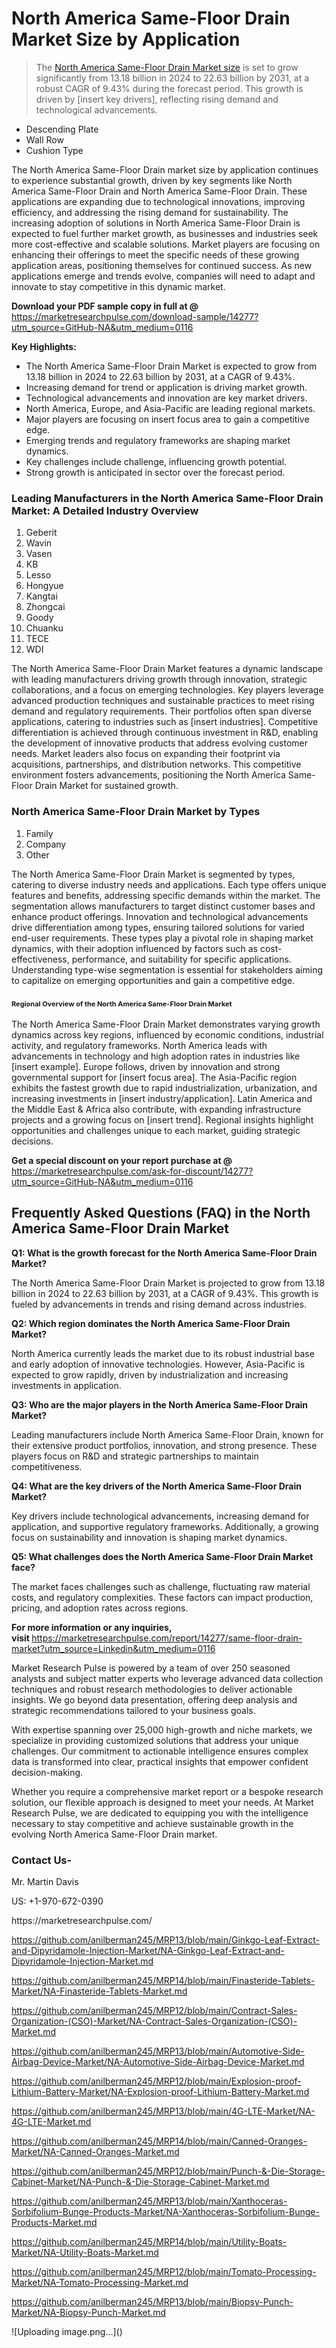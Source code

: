 <h1>North America Same-Floor Drain Market&nbsp;Size by Application</h1><blockquote><p>The <a href="https://marketresearchpulse.com/download-sample/14277?utm_source=GitHub-NA&amp;utm_medium=0116">North America Same-Floor Drain Market size</a> is set to grow significantly from 13.18 billion in 2024 to 22.63 billion by 2031, at a robust CAGR of 9.43% during the forecast period. This growth is driven by [insert key drivers], reflecting rising demand and technological advancements.</p></blockquote><ul><li>Descending Plate<li> Wall Row<li> Cushion Type</li></ul><p>The North America Same-Floor Drain market size by application continues to experience substantial growth, driven by key segments like North America Same-Floor Drain and North America Same-Floor Drain. These applications are expanding due to technological innovations, improving efficiency, and addressing the rising demand for sustainability. The increasing adoption of solutions in North America Same-Floor Drain is expected to fuel further market growth, as businesses and industries seek more cost-effective and scalable solutions. Market players are focusing on enhancing their offerings to meet the specific needs of these growing application areas, positioning themselves for continued success. As new applications emerge and trends evolve, companies will need to adapt and innovate to stay competitive in this dynamic market.</p><p><strong>Download your PDF sample copy in full at @ </strong><a href="https://marketresearchpulse.com/download-sample/14277?utm_source=GitHub-NA&amp;utm_medium=0116">https://marketresearchpulse.com/download-sample/14277?utm_source=GitHub-NA&amp;utm_medium=0116</a></p><p><strong>Key Highlights: </strong></p><ul><li>The North America Same-Floor Drain Market is expected to grow from 13.18 billion in 2024 to 22.63 billion by 2031, at a CAGR of 9.43%.</li><li>Increasing demand for trend or application is driving market growth.</li><li>Technological advancements and innovation are key market drivers.</li><li>North America, Europe, and Asia-Pacific are leading regional markets.</li><li>Major players are focusing on insert focus area to gain a competitive edge.</li><li>Emerging trends and regulatory frameworks are shaping market dynamics.</li><li>Key challenges include challenge, influencing growth potential.</li><li>Strong growth is anticipated in sector over the forecast period.</li></ul><h3>Leading Manufacturers in the North America Same-Floor Drain Market: A Detailed Industry Overview</h3><ol><li>Geberit</li><li>Wavin</li><li>Vasen</li><li>KB</li><li>Lesso</li><li>Hongyue</li><li>Kangtai</li><li>Zhongcai</li><li>Goody</li><li>Chuanku</li><li>TECE</li><li>WDI</li></ol><div class="flex max-w-full flex-col flex-grow"><div class="min-h-8 text-message flex w-full flex-col items-end gap-2 whitespace-normal break-words [.text-message+&amp;]:mt-5" dir="auto" data-message-author-role="assistant" data-message-id="fd8432e4-4910-450d-b182-61b7bfb0a01f" data-message-model-slug="gpt-4o"><div class="flex w-full flex-col gap-1 empty:hidden first:pt-[3px]"><div class="markdown prose w-full break-words dark:prose-invert light"><p>The North America Same-Floor Drain Market features a dynamic landscape with leading manufacturers driving growth through innovation, strategic collaborations, and a focus on emerging technologies. Key players leverage advanced production techniques and sustainable practices to meet rising demand and regulatory requirements. Their portfolios often span diverse applications, catering to industries such as [insert industries]. Competitive differentiation is achieved through continuous investment in R&amp;D, enabling the development of innovative products that address evolving customer needs. Market leaders also focus on expanding their footprint via acquisitions, partnerships, and distribution networks. This competitive environment fosters advancements, positioning the North America Same-Floor Drain Market for sustained growth.</p></div></div></div></div><h3>North America Same-Floor Drain Market by Types</h3><ol><li>Family<li> Company<li> Other</li></ol><div class="flex max-w-full flex-col flex-grow"><div class="min-h-8 text-message flex w-full flex-col items-end gap-2 whitespace-normal break-words [.text-message+&amp;]:mt-5" dir="auto" data-message-author-role="assistant" data-message-id="084470be-0bb7-4664-bddf-5156b4f41249" data-message-model-slug="gpt-4o-mini"><div class="flex w-full flex-col gap-1 empty:hidden first:pt-[3px]"><div class="markdown prose w-full break-words dark:prose-invert light"><p>The North America Same-Floor Drain Market is segmented by types, catering to diverse industry needs and applications. Each type offers unique features and benefits, addressing specific demands within the market. The segmentation allows manufacturers to target distinct customer bases and enhance product offerings. Innovation and technological advancements drive differentiation among types, ensuring tailored solutions for varied end-user requirements. These types play a pivotal role in shaping market dynamics, with their adoption influenced by factors such as cost-effectiveness, performance, and suitability for specific applications. Understanding type-wise segmentation is essential for stakeholders aiming to capitalize on emerging opportunities and gain a competitive edge.</p></div></div></div></div><h3><span style="font-size: 11px;">Regional Overview of the North America Same-Floor Drain Market</span></h3><div class="flex max-w-full flex-col flex-grow"><div class="min-h-8 text-message flex w-full flex-col items-end gap-2 whitespace-normal break-words [.text-message+&amp;]:mt-5" dir="auto" data-message-author-role="assistant" data-message-id="e9038762-ce64-4e30-91c9-9bd413514231" data-message-model-slug="gpt-4o-mini"><div class="flex w-full flex-col gap-1 empty:hidden first:pt-[3px]"><div class="markdown prose w-full break-words dark:prose-invert light"><p>The North America Same-Floor Drain Market demonstrates varying growth dynamics across key regions, influenced by economic conditions, industrial activity, and regulatory frameworks. North America leads with advancements in technology and high adoption rates in industries like [insert example]. Europe follows, driven by innovation and strong governmental support for [insert focus area]. The Asia-Pacific region exhibits the fastest growth due to rapid industrialization, urbanization, and increasing investments in [insert industry/application]. Latin America and the Middle East &amp; Africa also contribute, with expanding infrastructure projects and a growing focus on [insert trend]. Regional insights highlight opportunities and challenges unique to each market, guiding strategic decisions.</p></div></div></div></div><p><strong>Get a special discount on your report purchase at @ </strong><a href="https://marketresearchpulse.com/ask-for-discount/14277?utm_source=GitHub-NA&amp;utm_medium=0116">https://marketresearchpulse.com/ask-for-discount/14277?utm_source=GitHub-NA&amp;utm_medium=0116</a></p><h2>Frequently Asked Questions (FAQ) in the North America Same-Floor Drain Market</h2><p><strong>Q1: What is the growth forecast for the North America Same-Floor Drain Market?</strong></p><p>The North America Same-Floor Drain Market is projected to grow from 13.18 billion in 2024 to 22.63 billion by 2031, at a CAGR of 9.43%. This growth is fueled by advancements in trends and rising demand across industries.</p><p><strong>Q2: Which region dominates the North America Same-Floor Drain Market?</strong></p><p>North America currently leads the market due to its robust industrial base and early adoption of innovative technologies. However, Asia-Pacific is expected to grow rapidly, driven by industrialization and increasing investments in application.</p><p><strong>Q3: Who are the major players in the North America Same-Floor Drain Market?</strong></p><p>Leading manufacturers include North America Same-Floor Drain, known for their extensive product portfolios, innovation, and strong presence. These players focus on R&amp;D and strategic partnerships to maintain competitiveness.</p><p><strong>Q4: What are the key drivers of the North America Same-Floor Drain Market?</strong></p><p>Key drivers include technological advancements, increasing demand for application, and supportive regulatory frameworks. Additionally, a growing focus on sustainability and innovation is shaping market dynamics.</p><p><strong>Q5: What challenges does the North America Same-Floor Drain Market face?</strong></p><p>The market faces challenges such as challenge, fluctuating raw material costs, and regulatory complexities. These factors can impact production, pricing, and adoption rates across regions.</p><p><strong>For more information or any inquiries, visit&nbsp;</strong><a href="https://marketresearchpulse.com/report/14277/same-floor-drain-market?utm_source=Linkedin&utm_medium=0116">https://marketresearchpulse.com/report/14277/same-floor-drain-market?utm_source=Linkedin&utm_medium=0116</a></p><p>Market Research Pulse is powered by a team of over 250 seasoned analysts and subject matter experts who leverage advanced data collection techniques and robust research methodologies to deliver actionable insights. We go beyond data presentation, offering deep analysis and strategic recommendations tailored to your business goals.</p><p>With expertise spanning over 25,000 high-growth and niche markets, we specialize in providing customized solutions that address your unique challenges. Our commitment to actionable intelligence ensures complex data is transformed into clear, practical insights that empower confident decision-making.</p><p>Whether you require a comprehensive market report or a bespoke research solution, our flexible approach is designed to meet your needs. At Market Research Pulse, we are dedicated to equipping you with the intelligence necessary to stay competitive and achieve sustainable growth in the evolving North America Same-Floor Drain market.</p><h3><strong>Contact Us-</strong></h3><p>Mr. Martin Davis</p><p>US: +1-970-672-0390</p><p>https://marketresearchpulse.com/</p><p><a href="https://github.com/anilberman245/MRP13/blob/main/Ginkgo-Leaf-Extract-and-Dipyridamole-Injection-Market/NA-Ginkgo-Leaf-Extract-and-Dipyridamole-Injection-Market.md">https://github.com/anilberman245/MRP13/blob/main/Ginkgo-Leaf-Extract-and-Dipyridamole-Injection-Market/NA-Ginkgo-Leaf-Extract-and-Dipyridamole-Injection-Market.md</a></p><p><a href="https://github.com/anilberman245/MRP14/blob/main/Finasteride-Tablets-Market/NA-Finasteride-Tablets-Market.md">https://github.com/anilberman245/MRP14/blob/main/Finasteride-Tablets-Market/NA-Finasteride-Tablets-Market.md</a></p><p><a href="https://github.com/anilberman245/MRP12/blob/main/Contract-Sales-Organization-(CSO)-Market/NA-Contract-Sales-Organization-(CSO)-Market.md">https://github.com/anilberman245/MRP12/blob/main/Contract-Sales-Organization-(CSO)-Market/NA-Contract-Sales-Organization-(CSO)-Market.md</a></p><p><a href="https://github.com/anilberman245/MRP13/blob/main/Automotive-Side-Airbag-Device-Market/NA-Automotive-Side-Airbag-Device-Market.md">https://github.com/anilberman245/MRP13/blob/main/Automotive-Side-Airbag-Device-Market/NA-Automotive-Side-Airbag-Device-Market.md</a></p><p><a href="https://github.com/anilberman245/MRP12/blob/main/Explosion-proof-Lithium-Battery-Market/NA-Explosion-proof-Lithium-Battery-Market.md">https://github.com/anilberman245/MRP12/blob/main/Explosion-proof-Lithium-Battery-Market/NA-Explosion-proof-Lithium-Battery-Market.md</a></p><p><a href="https://github.com/anilberman245/MRP13/blob/main/4G-LTE-Market/NA-4G-LTE-Market.md">https://github.com/anilberman245/MRP13/blob/main/4G-LTE-Market/NA-4G-LTE-Market.md</a></p><p><a href="https://github.com/anilberman245/MRP14/blob/main/Canned-Oranges-Market/NA-Canned-Oranges-Market.md">https://github.com/anilberman245/MRP14/blob/main/Canned-Oranges-Market/NA-Canned-Oranges-Market.md</a></p><p><a href="https://github.com/anilberman245/MRP12/blob/main/Punch-&-Die-Storage-Cabinet-Market/NA-Punch-&-Die-Storage-Cabinet-Market.md">https://github.com/anilberman245/MRP12/blob/main/Punch-&-Die-Storage-Cabinet-Market/NA-Punch-&-Die-Storage-Cabinet-Market.md</a></p><p><a href="https://github.com/anilberman245/MRP13/blob/main/Xanthoceras-Sorbifolium-Bunge-Products-Market/NA-Xanthoceras-Sorbifolium-Bunge-Products-Market.md">https://github.com/anilberman245/MRP13/blob/main/Xanthoceras-Sorbifolium-Bunge-Products-Market/NA-Xanthoceras-Sorbifolium-Bunge-Products-Market.md</a></p><p><a href="https://github.com/anilberman245/MRP14/blob/main/Utility-Boats-Market/NA-Utility-Boats-Market.md">https://github.com/anilberman245/MRP14/blob/main/Utility-Boats-Market/NA-Utility-Boats-Market.md</a></p><p><a href="https://github.com/anilberman245/MRP12/blob/main/Tomato-Processing-Market/NA-Tomato-Processing-Market.md">https://github.com/anilberman245/MRP12/blob/main/Tomato-Processing-Market/NA-Tomato-Processing-Market.md</a></p><p><a href="https://github.com/anilberman245/MRP13/blob/main/Biopsy-Punch-Market/NA-Biopsy-Punch-Market.md">https://github.com/anilberman245/MRP13/blob/main/Biopsy-Punch-Market/NA-Biopsy-Punch-Market.md</a></p>
![Uploading image.png…]()
